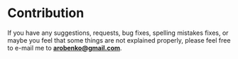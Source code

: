 # Contribution

If you have any suggestions, requests, bug fixes, spelling mistakes fixes, 
or maybe you feel that some things are not explained properly, 
please feel free to e-mail me to **arobenko@gmail.com**.


